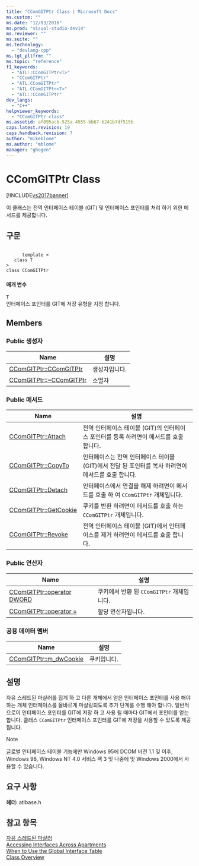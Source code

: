 ```yaml
---
title: "CComGITPtr Class | Microsoft Docs"
ms.custom: ""
ms.date: "12/03/2016"
ms.prod: "visual-studio-dev14"
ms.reviewer: ""
ms.suite: ""
ms.technology: 
  - "devlang-cpp"
ms.tgt_pltfrm: ""
ms.topic: "reference"
f1_keywords: 
  - "ATL::CComGITPtr<T>"
  - "CComGITPtr"
  - "ATL.CComGITPtr"
  - "ATL.CComGITPtr<T>"
  - "ATL::CComGITPtr"
dev_langs: 
  - "C++"
helpviewer_keywords: 
  - "CComGITPtr class"
ms.assetid: af895acb-525a-4555-bb67-b241b7df515b
caps.latest.revision: 19
caps.handback.revision: 7
author: "mikeblome"
ms.author: "mblome"
manager: "ghogen"
---
```

# CComGITPtr Class
[!INCLUDE[vs2017banner](../../assembler/inline/includes/vs2017banner.md)]

이 클래스는 전역 인터페이스 테이블 \(GIT\) 및 인터페이스 포인터를 처리 하기 위한 메서드를 제공합니다.  
  
## 구문  
  
```  
  
      template <  
   class T   
>  
class CComGITPtr  
```  
  
#### 매개 변수  
 `T`  
 인터페이스 포인터를 GIT에 저장 유형을 지정 합니다.  
  
## Members  
  
### Public 생성자  
  
|Name|설명|  
|----------|--------|  
|[CComGITPtr::CComGITPtr](../Topic/CComGITPtr::CComGITPtr.md)|생성자입니다.|  
|[CComGITPtr::~CComGITPtr](../Topic/CComGITPtr::~CComGITPtr.md)|소멸자|  
  
### Public 메서드  
  
|Name|설명|  
|----------|--------|  
|[CComGITPtr::Attach](../Topic/CComGITPtr::Attach.md)|전역 인터페이스 테이블 \(GIT\)의 인터페이스 포인터를 등록 하려면이 메서드를 호출 합니다.|  
|[CComGITPtr::CopyTo](../Topic/CComGITPtr::CopyTo.md)|인터페이스는 전역 인터페이스 테이블 \(GIT\)에서 전달 된 포인터를 복사 하려면이 메서드를 호출 합니다.|  
|[CComGITPtr::Detach](../Topic/CComGITPtr::Detach.md)|인터페이스에서 연결을 해제 하려면이 메서드를 호출 하 여 `CComGITPtr` 개체입니다.|  
|[CComGITPtr::GetCookie](../Topic/CComGITPtr::GetCookie.md)|쿠키를 반환 하려면이 메서드를 호출 하는 `CComGITPtr` 개체입니다.|  
|[CComGITPtr::Revoke](../Topic/CComGITPtr::Revoke.md)|전역 인터페이스 테이블 \(GIT\)에서 인터페이스를 제거 하려면이 메서드를 호출 합니다.|  
  
### Public 연산자  
  
|Name|설명|  
|----------|--------|  
|[CComGITPtr::operator DWORD](../Topic/CComGITPtr::operator%20DWORD.md)|쿠키에서 반환 된 `CComGITPtr` 개체입니다.|  
|[CComGITPtr::operator \=](../Topic/CComGITPtr::operator%20=.md)|할당 연산자입니다.|  
  
### 공용 데이터 멤버  
  
|Name|설명|  
|----------|--------|  
|[CComGITPtr::m\_dwCookie](../Topic/CComGITPtr::m_dwCookie.md)|쿠키입니다.|  
  
## 설명  
 자유 스레드된 마샬러를 집계 하 고 다른 개체에서 얻은 인터페이스 포인터를 사용 해야 하는 개체 인터페이스를 올바르게 마샬링되도록 추가 단계를 수행 해야 합니다.  일반적으로이 인터페이스 포인터를 GIT에 저장 하 고 사용 될 때마다 GIT에서 포인터를 얻는 합니다.  클래스 `CComGITPtr` 인터페이스 포인터를 GIT에 저장을 사용할 수 있도록 제공 됩니다.  
  
> [!NOTE]
>  글로벌 인터페이스 테이블 기능에만 Windows 95에 DCOM 버전 1.1 및 이후, Windows 98, Windows NT 4.0 서비스 팩 3 및 나중에 및 Windows 2000에서 사용할 수 있습니다.  
  
## 요구 사항  
 **헤더:** atlbase.h  
  
## 참고 항목  
 [자유 스레드된 마샬러](../../atl/atl-and-the-free-threaded-marshaler.md)   
 [Accessing Interfaces Across Apartments](http://msdn.microsoft.com/library/windows/desktop/ms682353)   
 [When to Use the Global Interface Table](http://msdn.microsoft.com/library/windows/desktop/ms693729)   
 [Class Overview](../../atl/atl-class-overview.md)